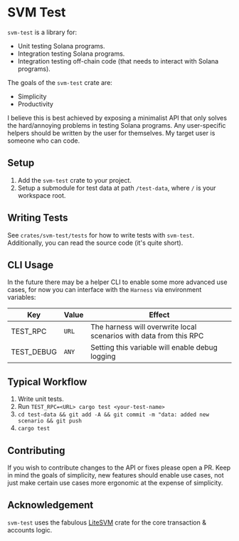 # SVM Test

`svm-test` is a library for:

- Unit testing Solana programs.
- Integration testing Solana programs.
- Integration testing off-chain code (that needs to interact with Solana
  programs).

The goals of the `svm-test` crate are:

- Simplicity
- Productivity

I believe this is best achieved by exposing a minimalist API that only solves
the hard/annoying problems in testing Solana programs. Any user-specific helpers
should be written by the user for themselves. My target user is someone who can
code.

## Setup

1. Add the `svm-test` crate to your project.
2. Setup a submodule for test data at path `/test-data`, where `/` is your
   workspace root.

## Writing Tests

See `crates/svm-test/tests` for how to write tests with `svm-test`.
Additionally, you can read the source code (it's quite short).

## CLI Usage

In the future there may be a helper CLI to enable some more advanced use cases,
for now you can interface with the `Harness` via environment variables:

| Key        | Value | Effect                                                             |
| ---------- | ----- | ------------------------------------------------------------------ |
| TEST_RPC   | `URL` | The harness will overwrite local scenarios with data from this RPC |
| TEST_DEBUG | `ANY` | Setting this variable will enable debug logging                    |

## Typical Workflow

1. Write unit tests.
2. Run `TEST_RPC=<URL> cargo test <your-test-name>`
3. `cd test-data && git add -A && git commit -m "data: added new scenario && git push`
4. `cargo test`

## Contributing

If you wish to contribute changes to the API or fixes please open a PR. Keep in
mind the goals of simplicity, new features should enable use cases, not just
make certain use cases more ergonomic at the expense of simplicity.

## Acknowledgement

`svm-test` uses the fabulous [LiteSVM][0] crate for the core transaction & accounts logic.

[0]: https://github.com/LiteSVM/litesvm
